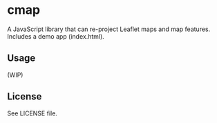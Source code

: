 # cmap

A JavaScript library that can re-project Leaflet maps and map features. Includes a demo app (index.html).

## Usage

(WIP)

## License

See LICENSE file.

